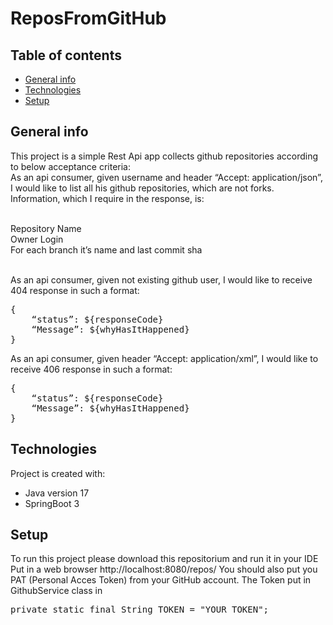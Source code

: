 # ReposFromGitHub

## Table of contents
* [General info](#general-info)
* [Technologies](#technologies)
* [Setup](#setup)

## General info
This project is a simple Rest Api app collects github repositories according to below acceptance criteria:<br>
As an api consumer, given username and header “Accept: application/json”, I would like to list all his github repositories, which are not forks. Information, which I require in the response, is:<br><br>

Repository Name<br>
Owner Login<br>
For each branch it’s name and last commit sha<br><br>

As an api consumer, given not existing github user, I would like to receive 404 response in such a format:<br>
<pre>{
    “status”: ${responseCode}
    “Message”: ${whyHasItHappened}
}</pre>

As an api consumer, given header “Accept: application/xml”, I would like to receive 406 response in such a format:<br>
<pre>{
    “status”: ${responseCode}
    “Message”: ${whyHasItHappened}
}</pre>

## Technologies
Project is created with:
* Java version 17
* SpringBoot 3

## Setup
To run this project please download this repositorium and run it in your IDE
Put in a web browser http://localhost:8080/repos/<gitUser>
You should also put you PAT (Personal Acces Token) from your GitHub account.
The Token put in GithubService class in 
<pre>
private static final String TOKEN = "YOUR_TOKEN";
</pre>
  
